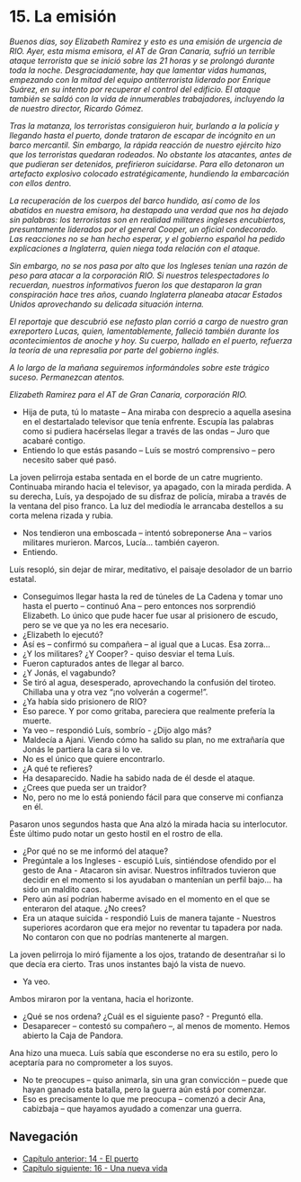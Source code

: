 # 15. La emisión

*Buenos días, soy Elizabeth Ramirez y esto es una emisión de urgencia de RIO. Ayer, esta misma emisora, el AT de Gran Canaria, sufrió un terrible ataque terrorista que se inició sobre las 21 horas y se prolongó durante toda la noche. Desgraciadamente, hay que lamentar vidas humanas, empezando con la mitad del equipo antiterrorista liderado por Enrique Suárez, en su intento por recuperar el control del edificio. El ataque también se saldó con la vida de innumerables trabajadores, incluyendo la de nuestro director, Ricardo Gómez.*

*Tras la matanza, los terroristas consiguieron huir, burlando a la policía y llegando hasta el puerto, donde trataron de escapar de incógnito en un barco mercantil. Sin embargo, la rápida reacción de nuestro ejército hizo que los terroristas quedaran rodeados. No obstante los atacantes, antes de que pudieran ser detenidos, prefirieron suicidarse. Para ello detonaron un artefacto explosivo colocado estratégicamente, hundiendo la embarcación con ellos dentro.*

*La recuperación de los cuerpos del barco hundido, así como de los abatidos en nuestra emisora, ha destapado una verdad que nos ha dejado sin palabras: los terroristas son en realidad militares ingleses encubiertos, presuntamente liderados por el general Cooper, un oficial condecorado. Las reacciones no se han hecho esperar, y el gobierno español ha pedido explicaciones a Inglaterra, quien niega toda relación con el ataque.*

*Sin embargo, no se nos pasa por alto que los Ingleses tenían una razón de peso para atacar a la corporación RIO. Si nuestros telespectadores lo recuerdan, nuestros informativos fueron los que destaparon la gran conspiración hace tres años, cuando Inglaterra planeaba atacar Estados Unidos aprovechando su delicada situación interna.*

*El reportaje que descubrió ese nefasto plan corrió a cargo de nuestro gran exreportero Lucas, quien, lamentablemente, falleció también durante los acontecimientos de anoche y hoy. Su cuerpo, hallado en el puerto, refuerza la teoría de una represalia por parte del gobierno inglés.*

*A lo largo de la mañana seguiremos informándoles sobre este trágico suceso. Permanezcan atentos.*

*Elizabeth Ramirez para el AT de Gran Canaria, corporación RIO.*

- Hija de puta, tú lo mataste – Ana miraba con desprecio a aquella asesina en el destartalado televisor que tenía enfrente. Escupía las palabras como si pudiera hacérselas llegar a través de las ondas – Juro que acabaré contigo.
- Entiendo lo que estás pasando – Luís se mostró comprensivo – pero necesito saber qué pasó.

La joven pelirroja estaba sentada en el borde de un catre mugriento. Continuaba mirando hacia el televisor, ya apagado, con la mirada perdida. A su derecha, Luís, ya despojado de su disfraz de policía, miraba a través de la ventana del piso franco. La luz del mediodía le arrancaba destellos a su corta melena rizada y rubia.

- Nos tendieron una emboscada – intentó sobreponerse Ana – varios militares murieron. Marcos, Lucía... también cayeron.
- Entiendo.

Luís resopló, sin dejar de mirar, meditativo, el paisaje desolador de un barrio estatal.

- Conseguimos llegar hasta la red de túneles de La Cadena y tomar uno hasta el puerto – continuó Ana – pero entonces nos sorprendió Elizabeth. Lo único que pude hacer fue usar al prisionero de escudo, pero se ve que ya no les era necesario.
- ¿Elizabeth lo ejecutó?
- Así es – confirmó su compañera – al igual que a Lucas. Esa zorra...
- ¿Y los militares? ¿Y Cooper? - quiso desviar el tema Luís.
- Fueron capturados antes de llegar al barco.
- ¿Y Jonás, el vagabundo?
- Se tiró al agua, desesperado, aprovechando la confusión del tiroteo. Chillaba una y otra vez “¡no volverán a cogerme!”.
- ¿Ya había sido prisionero de RIO?
- Eso parece. Y por como gritaba, pareciera que realmente prefería la muerte.
- Ya veo – respondió Luís, sombrío - ¿Dijo algo más?
- Maldecía a Ajani. Viendo cómo ha salido su plan, no me extrañaría que Jonás le partiera la cara si lo ve.
- No es el único que quiere encontrarlo.
- ¿A qué te refieres? 
- Ha desaparecido. Nadie ha sabido nada de él desde el ataque.
- ¿Crees que pueda ser un traidor?
- No, pero no me lo está poniendo fácil para que conserve mi confianza en él.

Pasaron unos segundos hasta que Ana alzó la mirada hacia su interlocutor. Éste último pudo notar un gesto hostil en el rostro de ella.

- ¿Por qué no se me informó del ataque?
- Pregúntale a los Ingleses - escupió Luís, sintiéndose ofendido por el gesto de Ana - Atacaron sin avisar. Nuestros infiltrados tuvieron que decidir en el momento si los ayudaban o mantenían un perfil bajo... ha sido un maldito caos.
- Pero aún así podrían haberme avisado en el momento en el que se enteraron del ataque. ¿No crees?
- Era un ataque suicida - respondió Luis de manera tajante - Nuestros superiores acordaron que era mejor no reventar tu tapadera por nada. No contaron con que no podrías mantenerte al margen.

La joven pelirroja lo miró fijamente a los ojos, tratando de desentrañar si lo que decía era cierto. Tras unos instantes bajó la vista de nuevo.

- Ya veo. 

Ambos miraron por la ventana, hacia el horizonte.

- ¿Qué se nos ordena? ¿Cuál es el siguiente paso? - Preguntó ella.
- Desaparecer – contestó su compañero –, al menos de momento. Hemos abierto la Caja de Pandora.

Ana hizo una mueca. Luís sabía que esconderse no era su estilo, pero lo aceptaría para no comprometer a los suyos.

- No te preocupes – quiso animarla, sin una gran convicción – puede que hayan ganado esta batalla, pero la guerra aún está por comenzar.
- Eso es precisamente lo que me preocupa – comenzó a decir Ana, cabizbaja – que hayamos ayudado a comenzar una guerra.


## Navegación

- [Capítulo anterior: 14 - El puerto](c14_el-puerto.md)
- [Capítulo siguiente: 16 - Una nueva vida](c16_una-nueva-vida.md)
